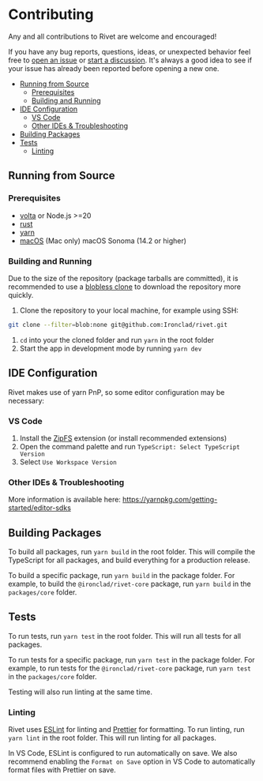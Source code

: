 # Contributing

Any and all contributions to Rivet are welcome and encouraged!

If you have any bug reports, questions, ideas, or unexpected behavior feel free to [open an issue](https://github.com/Ironclad/rivet/issues/new/choose) or [start a discussion](https://github.com/Ironclad/rivet/discussions/new). It's always a good idea to see if your issue has already been reported before opening a new one.

- [Running from Source](#running-from-source)
  - [Prerequisites](#prerequisites)
  - [Building and Running](#building-and-running)
- [IDE Configuration](#ide-configuration)
  - [VS Code](#vs-code)
  - [Other IDEs \& Troubleshooting](#other-ides--troubleshooting)
- [Building Packages](#building-packages)
- [Tests](#tests)
  - [Linting](#linting)

## Running from Source

### Prerequisites

- [volta](https://volta.sh/) or Node.js >=20
- [rust](https://rustup.rs/)
- [yarn](https://yarnpkg.com/getting-started/install)
- [macOS](https://www.apple.com/ca/macos/sonoma/) (Mac only) macOS Sonoma (14.2 or higher)

### Building and Running

Due to the size of the repository (package tarballs are committed), it is recommended to use a [blobless clone](https://github.blog/2020-12-21-get-up-to-speed-with-partial-clone-and-shallow-clone/) to download the repository more quickly.

1. Clone the repository to your local machine, for example using SSH:

```bash
git clone --filter=blob:none git@github.com:Ironclad/rivet.git
```

1. `cd` into your the cloned folder and run `yarn` in the root folder
2. Start the app in development mode by running `yarn dev`

## IDE Configuration

Rivet makes use of yarn PnP, so some editor configuration may be necessary:

### VS Code

1. Install the [ZipFS](https://marketplace.visualstudio.com/items?itemName=arcanis.vscode-zipfs) extension (or install recommended extensions)
2. Open the command palette and run `TypeScript: Select TypeScript Version`
3. Select `Use Workspace Version`

### Other IDEs & Troubleshooting

More information is available here: https://yarnpkg.com/getting-started/editor-sdks

## Building Packages

To build all packages, run `yarn build` in the root folder. This will compile the TypeScript for all packages, and build everything for a production release.

To build a specific package, run `yarn build` in the package folder. For example, to build the `@ironclad/rivet-core` package, run `yarn build` in the `packages/core` folder.

## Tests

To run tests, run `yarn test` in the root folder. This will run all tests for all packages.

To run tests for a specific package, run `yarn test` in the package folder. For example, to run tests for the `@ironclad/rivet-core` package, run `yarn test` in the `packages/core` folder.

Testing will also run linting at the same time.

### Linting

Rivet uses [ESLint](https://eslint.org/) for linting and [Prettier](https://prettier.io/) for formatting. To run linting, run `yarn lint` in the root folder. This will run linting for all packages.

In VS Code, ESLint is configured to run automatically on save. We also recommend enabling the `Format on Save` option in VS Code to automatically format files with Prettier on save.
